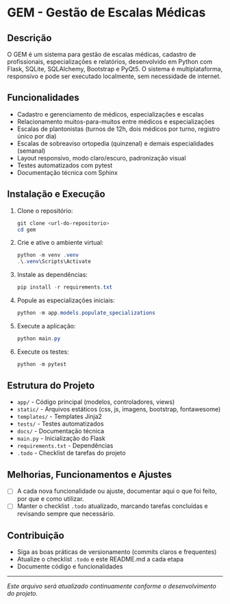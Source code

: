 # GEM - Gestão de Escalas Médicas

## Descrição
O GEM é um sistema para gestão de escalas médicas, cadastro de profissionais, especializações e relatórios, desenvolvido em Python com Flask, SQLite, SQLAlchemy, Bootstrap e PyQt5. O sistema é multiplataforma, responsivo e pode ser executado localmente, sem necessidade de internet.

## Funcionalidades
- Cadastro e gerenciamento de médicos, especializações e escalas
- Relacionamento muitos-para-muitos entre médicos e especializações
- Escalas de plantonistas (turnos de 12h, dois médicos por turno, registro único por dia)
- Escalas de sobreaviso ortopedia (quinzenal) e demais especialidades (semanal)
- Layout responsivo, modo claro/escuro, padronização visual
- Testes automatizados com pytest
- Documentação técnica com Sphinx

## Instalação e Execução
1. Clone o repositório:
   ```powershell
   git clone <url-do-repositorio>
   cd gem
   ```
2. Crie e ative o ambiente virtual:
   ```powershell
   python -m venv .venv
   .\.venv\Scripts\Activate
   ```
3. Instale as dependências:
   ```powershell
   pip install -r requirements.txt
   ```
4. Popule as especializações iniciais:
   ```powershell
   python -m app.models.populate_specializations
   ```
5. Execute a aplicação:
   ```powershell
   python main.py
   ```
6. Execute os testes:
   ```powershell
   python -m pytest
   ```

## Estrutura do Projeto
- `app/` - Código principal (modelos, controladores, views)
- `static/` - Arquivos estáticos (css, js, imagens, bootstrap, fontawesome)
- `templates/` - Templates Jinja2
- `tests/` - Testes automatizados
- `docs/` - Documentação técnica
- `main.py` - Inicialização do Flask
- `requirements.txt` - Dependências
- `.todo` - Checklist de tarefas do projeto

## Melhorias, Funcionamentos e Ajustes
- [ ] A cada nova funcionalidade ou ajuste, documentar aqui o que foi feito, por que e como utilizar.
- [ ] Manter o checklist `.todo` atualizado, marcando tarefas concluídas e revisando sempre que necessário.

## Contribuição
- Siga as boas práticas de versionamento (commits claros e frequentes)
- Atualize o checklist `.todo` e este README.md a cada etapa
- Documente código e funcionalidades

---

*Este arquivo será atualizado continuamente conforme o desenvolvimento do projeto.*